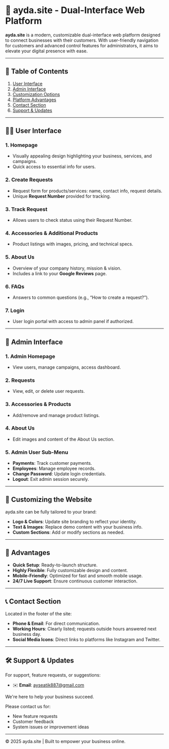 # 📘 ayda.site - Dual-Interface Web Platform

**ayda.site** is a modern, customizable dual-interface web platform designed to connect businesses with their customers. With user-friendly navigation for customers and advanced control features for administrators, it aims to elevate your digital presence with ease.

---

## 📂 Table of Contents

1. [User Interface](#user-interface)
2. [Admin Interface](#admin-interface)
3. [Customization Options](#customizing-the-website)
4. [Platform Advantages](#advantages)
5. [Contact Section](#contact-section)
6. [Support & Updates](#support--updates)

---

## 🧑‍💻 User Interface

### 1. Homepage
- Visually appealing design highlighting your business, services, and campaigns.
- Quick access to essential info for users.

### 2. Create Requests
- Request form for products/services: name, contact info, request details.
- Unique **Request Number** provided for tracking.

### 3. Track Request
- Allows users to check status using their Request Number.

### 4. Accessories & Additional Products
- Product listings with images, pricing, and technical specs.

### 5. About Us
- Overview of your company history, mission & vision.
- Includes a link to your **Google Reviews** page.

### 6. FAQs
- Answers to common questions (e.g., “How to create a request?”).

### 7. Login
- User login portal with access to admin panel if authorized.

---

## 🔐 Admin Interface

### 1. Admin Homepage
- View users, manage campaigns, access dashboard.

### 2. Requests
- View, edit, or delete user requests.

### 3. Accessories & Products
- Add/remove and manage product listings.

### 4. About Us
- Edit images and content of the About Us section.

### 5. Admin User Sub-Menu
- **Payments**: Track customer payments.
- **Employees**: Manage employee records.
- **Change Password**: Update login credentials.
- **Logout**: Exit admin session securely.

---

## 🎨 Customizing the Website

ayda.site can be fully tailored to your brand:

- **Logo & Colors**: Update site branding to reflect your identity.
- **Text & Images**: Replace demo content with your business info.
- **Custom Sections**: Add or modify sections as needed.

---

## 🚀 Advantages

- **Quick Setup**: Ready-to-launch structure.
- **Highly Flexible**: Fully customizable design and content.
- **Mobile-Friendly**: Optimized for fast and smooth mobile usage.
- **24/7 Live Support**: Ensure continuous customer interaction.

---

## 📞 Contact Section

Located in the footer of the site:

- **Phone & Email**: For direct communication.
- **Working Hours**: Clearly listed; requests outside hours answered next business day.
- **Social Media Icons**: Direct links to platforms like Instagram and Twitter.

---

## 🛠️ Support & Updates

For support, feature requests, or suggestions:

- ✉️ **Email**: [ayseatik887@gmail.com](mailto:ayseatik887@gmail.com)  

We're here to help your business succeed.

Please contact us for:
- New feature requests
- Customer feedback
- System issues or improvement ideas

---

© 2025 ayda.site | Built to empower your business online.
